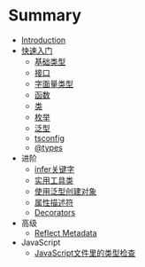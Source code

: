 # Summary

* [Introduction](README.md)
* [快速入门](part1/README.md)
    * [基础类型](part1/primitive-type.md)
    * [接口](part1/interface.md)
    * [字面量类型](part1/literal.md)
    * [函数](part1/function.md)
    * [类](part1/class.md)
    * [枚举](part1/enum.md)
    * [泛型](part1/generics.md)
    * [tsconfig](part1/tsconfig.md)
    * [@types](part1/types.md)
* 进阶
    * [infer关键字](part2/infer-keyword.md)
    * [实用工具类](part2/generics-tool.md)
    * [使用泛型创建对象](part2/class-generic-creator.md)
    * [属性描述符](part2/property-descriptor.md)
    * [Decorators](part2/decorator.md)
* 高级
    * [Reflect Metadata](part3/reflect-metadata.md)
* JavaScript
    * [JavaScript文件里的类型检查](javascript/1.md)

